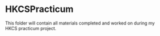 # HKCSPracticum
This folder will contain all materials completed and worked on during my HKCS practicum project.
